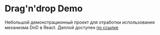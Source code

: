 # Drag'n'drop Demo

Небольшой демонстрационный проект для отработки использования механизма DnD в React. Деплой доступен [по ссылке](https://hproger.ru/drag_and_drop_demo/)